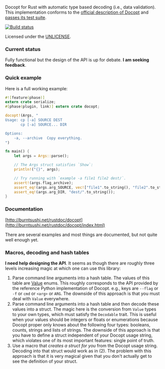Docopt for Rust with automatic type based decoding (i.e., data validation).
This implementation conforms to the 
[official description of Docopt](http://docopt.org/) and
[passes its test suite](https://github.com/docopt/docopt/pull/201).

[![Build status](https://api.travis-ci.org/BurntSushi/docopt.rs.png)](https://travis-ci.org/BurntSushi/docopt.rs)

Licensed under the [UNLICENSE](http://unlicense.org).


### Current status
Fully functional but the design of the API is up for debate. **I am seeking 
feedback**.


### Quick example

Here is a full working example:

```rust
#![feature(phase)]
extern crate serialize;
#[phase(plugin, link)] extern crate docopt;

docopt!(Args, "
Usage: cp [-a] SOURCE DEST
       cp [-a] SOURCE... DIR

Options:
    -a, --archive  Copy everything.
")

fn main() {
    let args = Args::parse();

    // The Args struct satisfies `Show`:
    println!("{}", args);

    // Try running with `example -a file1 file2 dest/`.
    assert!(args.flag_archive);
    assert_eq!(args.arg_SOURCE, vec!["file1".to_string(), "file2".to_string()]);
    assert_eq!(args.arg_DIR, "dest/".to_string());
}
```


### Documentation

[http://burntsushi.net/rustdoc/docopt](http://burntsushi.net/rustdoc/docopt/index.html)

There are several examples and most things are documented, but not quite well 
enough yet.


### Macros, decoding and hash tables

**I need help designing the API**. It seems as though there are roughly three
levels increasing magic at which one can use this library:

1. Parse command line arguments into a hash table. The values of this table
   are [Value](http://burntsushi.net/rustdoc/docopt/type.Value.html) enums.
   This roughly corresponds to the API provided by the reference Python
   implementation of Docopt. e.g., keys are `--flag` or `-f` or `cmd` or
   `<arg>` or `ARG`. The downside of this approach is that you must deal with
   `Value` everywhere.
2. Parse command line arguments into a hash table and then decode these values
   into a struct. The magic here is the conversion from `Value` types to your
   own types, which must satisfy the `Decodable` trait. This is useful when
   your values should be integers or floats or enumerations because Docopt
   proper only knows about the following four types: booleans, counts, strings
   and lists of strings. The downside of this approach is that you have to
   define a struct independent of your Docopt usage string, which violates one
   of its most important features: single point of truth.
3. Use a macro that *creates a struct for you* from the Docopt usage string.
   Decoding into that struct would work as in (2). The problem with this
   approach is that it is very magical given that you don't actually get to
   see the definition of your struct.


